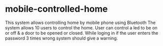 # mobile-controlled-home
This system allows controlling home by mobile phone using Bluetooth  The system allows 10 users to control the home. User can control a led to be on or off &amp;  a door to be opened or closed. While loging in if the user enters the password  3 times wrong system should give a warning. 
